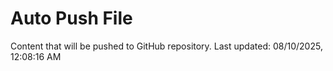 # Auto Push File

Content that will be pushed to GitHub repository.
Last updated: 08/10/2025, 12:08:16 AM